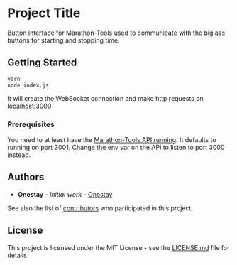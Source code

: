 # Project Title

Button interface for Marathon-Tools used to communicate with the big ass buttons for starting and stopping time.
## Getting Started

```
yarn
node index.js
```
It will create the WebSocket connection and make http requests on localhost:3000

### Prerequisites

You need to at least have the [Marathon-Tools API running](https://github.com/onestay/MarathonTools-API). It defaults to running on port 3001. Change the env var on the API to listen to port 3000 instead.

## Authors

* **Onestay** - *Initial work* - [Onestay](https://github.com/onestay)

See also the list of [contributors](https://github.com/your/project/contributors) who participated in this project.

## License

This project is licensed under the MIT License - see the [LICENSE.md](LICENSE.md) file for details

